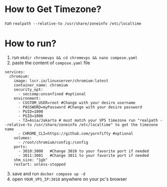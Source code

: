# How to Get Timezone?
run `realpath --relative-to /usr/share/zoneinfo /etc/localtime`

# How to run?
1. run `mkdir chromevps && cd chromevps && nano compose.yaml`
2. paste the content of `compose.yaml` file
```
services:
  chromium:
    image: lscr.io/linuxserver/chromium:latest
    container_name: chromium
    security_opt:
      - seccomp:unconfined #optional
    environment:
      - CUSTOM_USER=root #Change with your desire username
      - PASSWORD=myPassword #Change with your desire password
      - PUID=1000
      - PGID=1000
      - TZ=Asia/Jakarta # must match your VPS timezone run "realpath --relative-to /usr/share/zoneinfo /etc/localtime" to get the timezone name
      - CHROME_CLI=https://github.com/yornfifty #optional
    volumes:
      - /root/chromium/config:/config
    ports:
      - 3010:3000   #Change 3010 to your favorite port if needed
      - 3011:3001   #Change 3011 to your favorite port if needed
    shm_size: "1gb"
    restart: unless-stopped
```
3. save and run `docker compose up -d`
3. open `YOUR_VPS_IP:3010` anywhere on your pc's browser
